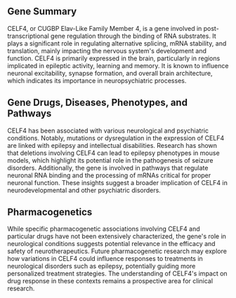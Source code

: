 ## Gene Summary
CELF4, or CUGBP Elav-Like Family Member 4, is a gene involved in post-transcriptional gene regulation through the binding of RNA substrates. It plays a significant role in regulating alternative splicing, mRNA stability, and translation, mainly impacting the nervous system's development and function. CELF4 is primarily expressed in the brain, particularly in regions implicated in epileptic activity, learning and memory. It is known to influence neuronal excitability, synapse formation, and overall brain architecture, which indicates its importance in neuropsychiatric processes.

## Gene Drugs, Diseases, Phenotypes, and Pathways
CELF4 has been associated with various neurological and psychiatric conditions. Notably, mutations or dysregulation in the expression of CELF4 are linked with epilepsy and intellectual disabilities. Research has shown that deletions involving CELF4 can lead to epilepsy phenotypes in mouse models, which highlight its potential role in the pathogenesis of seizure disorders. Additionally, the gene is involved in pathways that regulate neuronal RNA binding and the processing of mRNAs critical for proper neuronal function. These insights suggest a broader implication of CELF4 in neurodevelopmental and other psychiatric disorders.

## Pharmacogenetics
While specific pharmacogenetic associations involving CELF4 and particular drugs have not been extensively characterized, the gene's role in neurological conditions suggests potential relevance in the efficacy and safety of neurotherapeutics. Future pharmacogenetic research may explore how variations in CELF4 could influence responses to treatments in neurological disorders such as epilepsy, potentially guiding more personalized treatment strategies. The understanding of CELF4's impact on drug response in these contexts remains a prospective area for clinical research.